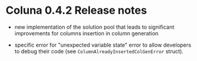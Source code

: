 # Coluna 0.4.2 Release notes

- new implementation of the solution pool that leads to significant improvements for columns insertion in column generation

- specific error for "unexpected variable state" error to allow developers to debug
their code (see `ColumnAlreadyInsertedColGenError` struct).

